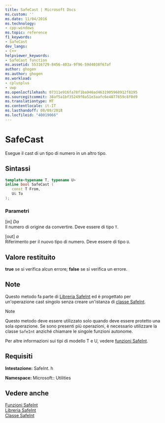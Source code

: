```yaml
---
title: SafeCast | Microsoft Docs
ms.custom: ''
ms.date: 11/04/2016
ms.technology:
- cpp-windows
ms.topic: reference
f1_keywords:
- SafeCast
dev_langs:
- C++
helpviewer_keywords:
- SafeCast function
ms.assetid: 55316729-8456-403a-9f96-59d4038f67af
author: ghogen
ms.author: ghogen
ms.workload:
- cplusplus
- uwp
ms.openlocfilehash: 07311e916fa78f1ba946ad4631905968912f8195
ms.sourcegitcommit: 38af5a1bf35249f0a51e3aafc6e4077859c8f0d9
ms.translationtype: MT
ms.contentlocale: it-IT
ms.lasthandoff: 08/09/2018
ms.locfileid: "40019066"
---
```

# <a name="safecast"></a>SafeCast
Esegue il cast di un tipo di numero in un altro tipo.  
  
## <a name="syntax"></a>Sintassi  
  
```cpp  
template<typename T, typename U>  
inline bool SafeCast (  
   const T From,  
   U& To  
);  
```  
  
### <a name="parameters"></a>Parametri  
 [in] *Da*  
 Il numero di origine da convertire. Deve essere di tipo `T`.  
  
 [out] *a*  
 Riferimento per il nuovo tipo di numero. Deve essere di tipo `U`.  
  
## <a name="return-value"></a>Valore restituito  
 **true** se si verifica alcun errore; **false** se si verifica un errore.  
  
## <a name="remarks"></a>Note  
 Questo metodo fa parte di [Libreria SafeInt](../windows/safeint-library.md) ed è progettato per un'operazione cast singolo senza creare un'istanza di [classe SafeInt](../windows/safeint-class.md).  
  
> [!NOTE]
>  Questo metodo deve essere utilizzato solo quando deve essere protetto una sola operazione. Se sono presenti più operazioni, è necessario utilizzare la classe `SafeInt` anziché chiamare le singole funzioni autonome.  
  
 Per altre informazioni sui tipi di modello T e U, vedere [funzioni SafeInt](../windows/safeint-functions.md).  
  
## <a name="requirements"></a>Requisiti  
 **Intestazione:** SafeInt. h  
  
 **Namespace:** Microsoft:: Utilities  
  
## <a name="see-also"></a>Vedere anche  
 [Funzioni SafeInt](../windows/safeint-functions.md)   
 [Libreria SafeInt](../windows/safeint-library.md)   
 [Classe SafeInt](../windows/safeint-class.md)